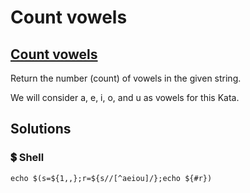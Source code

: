 # Count vowels

## [Count vowels](https://www.codewars.com/kata/589e281035999ca36a0001ff)

Return the number \(count\) of vowels in the given string.

We will consider a, e, i, o, and u as vowels for this Kata.

## Solutions

### 💲 Shell

```text
echo $(s=${1,,};r=${s//[^aeiou]/};echo ${#r})
```

